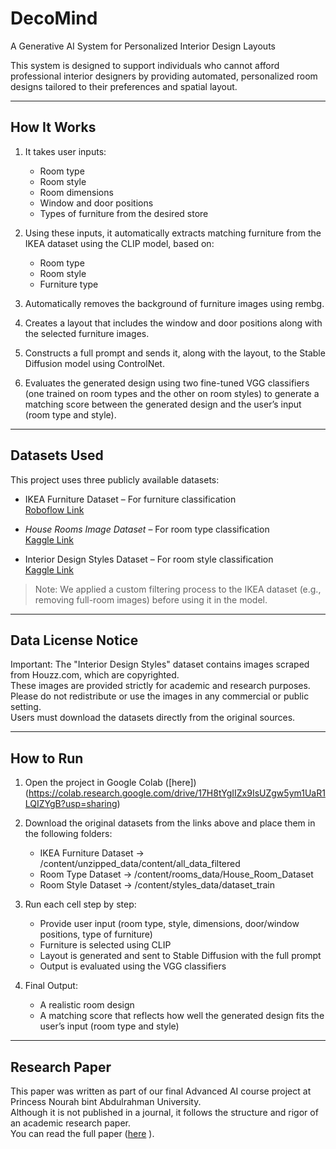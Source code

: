 # DecoMind 
A Generative AI System for Personalized Interior Design Layouts


This system is designed to support individuals who cannot afford professional interior designers by providing automated, personalized room designs tailored to their preferences and spatial layout.

---

##  How It Works

1. It takes user inputs:
   - Room type  
   - Room style  
   - Room dimensions  
   - Window and door positions  
   - Types of furniture from the desired store

2. Using these inputs, it automatically extracts matching furniture from the IKEA dataset using the CLIP model, based on:
   - Room type  
   - Room style  
   - Furniture type  

3. Automatically removes the background of furniture images using rembg.

4. Creates a layout that includes the window and door positions along with the selected furniture images.

5. Constructs a full prompt and sends it, along with the layout, to the Stable Diffusion model using ControlNet.

6. Evaluates the generated design using two fine-tuned VGG classifiers (one trained on room types and the other on room styles) to generate a matching score between the generated design and the user’s input (room type and style).

---

##  Datasets Used

This project uses three publicly available datasets:

- IKEA Furniture Dataset – For furniture classification  
   [Roboflow Link](https://universe.roboflow.com/projet-ai/ikea-furnitures/dataset/2)

- *House Rooms Image Dataset* – For room type classification  
   [Kaggle Link](https://www.kaggle.com/datasets/robinreni/house-rooms-image-dataset)

- Interior Design Styles Dataset – For room style classification  
   [Kaggle Link](https://www.kaggle.com/datasets/stepanyarullin/interior-design-styles)

> Note: We applied a custom filtering process to the IKEA dataset (e.g., removing full-room images) before using it in the model.

---

##  Data License Notice

Important: The "Interior Design Styles" dataset contains images scraped from Houzz.com, which are copyrighted.  
These images are provided strictly for academic and research purposes.  
Please do not redistribute or use the images in any commercial or public setting.  
Users must download the datasets directly from the original sources.

---

##  How to Run

1. Open the project in Google Colab 
    ([here])(https://colab.research.google.com/drive/17H8tYgIIZx9IsUZgw5ym1UaR1LQIZYgB?usp=sharing)

2. Download the original datasets from the links above and place them in the following folders:
   - IKEA Furniture Dataset → /content/unzipped_data/content/all_data_filtered  
   - Room Type Dataset → /content/rooms_data/House_Room_Dataset  
   - Room Style Dataset → /content/styles_data/dataset_train  

3. Run each cell step by step:
   - Provide user input (room type, style, dimensions, door/window positions, type of furniture)  
   - Furniture is selected using CLIP  
   - Layout is generated and sent to Stable Diffusion with the full prompt  
   - Output is evaluated using the VGG classifiers  

4. Final Output:
   - A realistic room design  
   - A matching score that reflects how well the generated design fits the user’s input (room type and style)

---

##  Research Paper

This paper was written as part of our final Advanced AI course project at Princess Nourah bint Abdulrahman University.  
Although it is not published in a journal, it follows the structure and rigor of an academic research paper.  
 You can read the full paper ([here](https://github.com/user-attachments/files/21198694/DecoMind.Research.paper.1.pdf)
).
